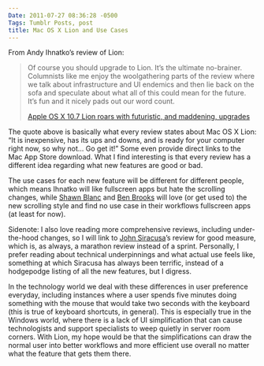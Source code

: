```yaml
---
Date: 2011-07-27 08:36:28 -0500
Tags: Tumblr Posts, post
title: Mac OS X Lion and Use Cases
---
```


From Andy Ihnatko’s review of Lion:

> Of course you should upgrade to Lion. It’s the ultimate no-brainer. Columnists like me enjoy the woolgathering parts of the review where we talk about infrastructure and UI endemics and then lie back on the sofa and speculate about what all of this could mean for the future. It’s fun and it nicely pads out our word count.
> 
> [Apple OS X 10.7 Lion roars with futuristic, and maddening, upgrades](http://www.suntimes.com/technology/ihnatko/6621563-452/apple-os-x-10.7-lion-roars-with-futuristic-and-maddening-upgrades "Andy Ihnatko's Love/Hate Relationship with Lion")

The quote above is basically what every review states about Mac OS X Lion: “It is inexpensive, has its ups and downs, and is ready for your computer right now, so why not… Go get it!” Some even provide direct links to the Mac App Store download. What I find interesting is that every review has a different idea regarding what new features are good or bad.

The use cases for each new feature will be different for different people, which means Ihnatko will like fullscreen apps but hate the scrolling changes, while [Shawn Blanc](http://shawnblanc.net/2011/07/lion-review/ "OS X Lion") and [Ben Brooks](http://brooksreview.net/2011/07/big-cat/ "Time for the Big Cat") will love (or get used to) the new scrolling style and find no use case in their workflows fullscreen apps (at least for now).

Sidenote: I also love reading more comprehensive reviews, including under-the-hood changes, so I will link to [John Siracusa](http://arstechnica.com/apple/reviews/2011/07/mac-os-x-10-7.ars "Mac OS X 10.7 Lion: the Ars Technica review")’s review for good measure, which is, as always, a marathon review instead of a sprint. Personally, I prefer reading about technical underpinnings and what actual use feels like, something at which Siracusa has always been terrific, instead of a hodgepodge listing of all the new features, but I digress.

In the technology world we deal with these differences in user preference everyday, including instances where a user spends five minutes doing something with the mouse that would take two seconds with the keyboard (this is true of keyboard shortcuts, in general). This is especially true in the Windows world, where there is a lack of UI simplification that can cause technologists and support specialists to weep quietly in server room corners. With Lion, my hope would be that the simplifications can draw the normal user into better workflows and more efficient use overall no matter what the feature that gets them there.
